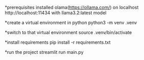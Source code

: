 *prerequisites
installed olama(https://ollama.com/) on localhost http://localhost:11434 with llama3.2:latest model

*create a virtual environment in python
python3 -m venv .venv

*switch to that virtual environment
source .venv/bin/activate

*install requirements
pip install -r requirements.txt

*run the project
streamlit run main.py
